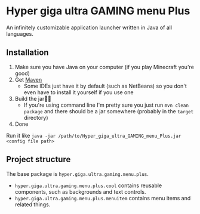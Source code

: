 # Hyper giga ultra GAMING menu Plus

An infinitely customizable application launcher written in Java of all languages.

## Installation

1. Make sure you have Java on your computer (if you play Minecraft you're good)
1. Get [Maven](https://maven.apache.org/)
   * Some IDEs just have it by default (such as NetBeans) so you don't even have to install it yourself if you use one
1. Build the jar🫙🫙
   * If you're using command line I'm pretty sure you just run `mvn clean package` and there should be a jar somewhere (probably in the `target` directory)
1. Done

Run it like `java -jar /path/to/Hyper_giga_ultra_GAMING_menu_Plus.jar <config file path>`

## Project structure

The base package is `hyper.giga.ultra.gaming.menu.plus`.

* `hyper.giga.ultra.gaming.menu.plus.cool` contains reusable components, such as backgrounds and text controls.
* `hyper.giga.ultra.gaming.menu.plus.menuitem` contains menu items and related things.
